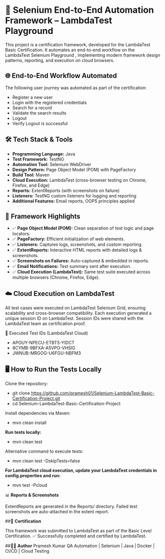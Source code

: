 # 🚀 Selenium End-to-End Automation Framework – LambdaTest Playground

This project is a certification framework, developed for the LambdaTest Basic Certification. It automates an end-to-end workflow on the LambdaTest Selenium Playground
, implementing modern framework design patterns, reporting, and execution on cloud browsers.

## 🌐 End-to-End Workflow Automated

The following user journey was automated as part of the certification:

- Register a new user
- Login with the registered credentials
- Search for a record
- Validate the search results
- Logout
- Verify Logout is successful

## 🛠️ Tech Stack & Tools

- **Programming Language:** Java
- **Test Framework:** TestNG
- **Automation Tool:** Selenium WebDriver
- **Design Pattern:** Page Object Model (POM) with PageFactory
- **Build Tool:** Maven
- **Cloud Execution:** LambdaTest (cross-browser testing on Chrome, Firefox, and Edge)
- **Reports:** ExtentReports (with screenshots on failure)
- **Listeners:** TestNG custom listeners for logging and reporting
- **Additional Features:** Email reports, OOPS principles applied

## 📂 Framework Highlights

- ✅ **Page Object Model (POM):** Clean separation of test logic and page locators.
- ✅ **PageFactory:** Efficient initialization of web elements.
- ✅ **Listeners:** Captures logs, screenshots, and custom reporting.
- ✅ **ExtentReports:** Interactive HTML reports with detailed logs & screenshots.
- ✅ **Screenshots on Failures:** Auto-captured & embedded in reports.
- ✅ **Email Notifications:** Test summary sent after execution.
- ✅ **Cloud Execution (LambdaTest):** Same test suite executed across multiple browsers (Chrome, Firefox, Edge).

## ☁️ Cloud Execution on LambdaTest

All test cases were executed on LambdaTest Selenium Grid, ensuring scalability and cross-browser compatibility.
Each execution generated a unique session ID on LambdaTest.
Session IDs were shared with the LambdaTest team as certification proof.

🔑 Executed Test IDs (LambdaTest Cloud)

- APOUY-NPECU-ETBTS-YIDCT
- 8CYMB-9BFXA-A5VPO-VHSIG
- JWNUB-MRGOG-U6FGU-NBFM3

## 🖥️ **How to Run the Tests Locally**

Clone the repository:

- git clone https://github.com/pramesh01/Selenium-LambdaTest-Basic-Certification-Project.git
- cd Selenium-LambdaTest-Basic-Certification-Project


Install dependencies via Maven:

- mvn clean install

**Run tests locally:**

- mvn clean test

Alternative command to execute tests:

- mvn clean test -DskipTests=false

**For LambdaTest cloud execution, update your LambdaTest credentials in config.properties and run:**

- mvn test -Pcloud

📊 **Reports & Screenshots**

ExtentReports are generated in the Reports/ directory.
Failed test screenshots are auto-attached in the extent report.

##📜 **Certification**

This framework was submitted to LambdaTest as part of the Basic Level Certification.
✅ Successfully completed and certified by LambdaTest.

##👨‍💻 **Author**
Pramesh Kumar
QA Automation | Selenium | Java | Docker | CI/CD | Cloud Testing